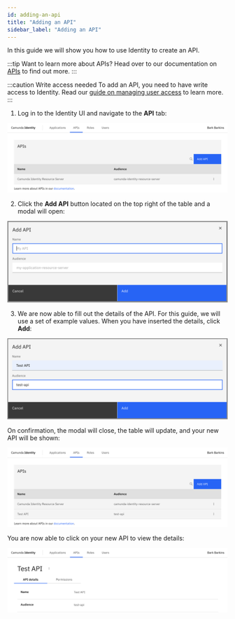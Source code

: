 ```yaml
---
id: adding-an-api
title: "Adding an API"
sidebar_label: "Adding an API"
---
```


In this guide we will show you how to use Identity to create an API.

:::tip Want to learn more about APIs?
Head over to our documentation on [APIs](/self-managed/concepts/access-control/apis.md) to find out more.
:::

:::caution Write access needed
To add an API, you need to have write access to Identity.
Read our [guide on managing user access](managing-user-access.md) to learn more.
:::

1. Log in to the Identity UI and navigate to the **API** tab:

![add-api-tab](img/add-api-tab.png)

2. Click the **Add API** button located on the top right of the table and a modal will open:

![add-api-modal-1](img/add-api-modal-1.png)

3. We are now able to fill out the details of the API. For this guide, we will use a set of example values. When you have inserted the details, click **Add**:

![add-api-modal-2](img/add-api-modal-2.png)

On confirmation, the modal will close, the table will update, and your new API will be shown:

![add-api-refreshed-table](img/add-api-refreshed-table.png)

You are now able to click on your new API to view the details:

![add-api-details](img/add-api-details.png)
